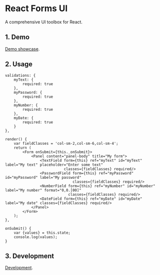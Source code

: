 # React Forms UI

A comprehensive UI toolbox for React.

## 1. Demo

[Demo showcase](http://react-forms-ui.s3-website-us-east-1.amazonaws.com/app).

## 2. Usage

	validations: {
		myText: {
			required: true
		},
		myPassword: {
			required: true
		},
		myNumber: {
			required: true
		},
		myDate: {
			required: true
		}
	},
	
	render() {
		var fieldClasses = 'col-sm-2,col-sm-6,col-sm-4';
		return (
			<Form onSubmit={this._onSubmit}>
				<Panel content="panel-body" title="My form">
					<TextField form={this} ref="myText" id="myText" label="My text" placeholder="Enter some text"
					           classes={fieldClasses} required/>
					<PasswordField form={this} ref="myPassword" id="myPassword" label="My password"
					               classes={fieldClasses} required/>
					<NumberField form={this} ref="myNumber" id="myNumber" label="My number" format="0,0.[00]"
					             classes={fieldClasses} required/>
					<DateField form={this} ref="myDate" id="myDate" label="My date" classes={fieldClasses} required/>
				</Panel>
			</Form>
		);
	},
	
	onSubmit() {
		var {values} = this.state;
		console.log(values);
	}

## 3. Development

[Development](Development.md).
